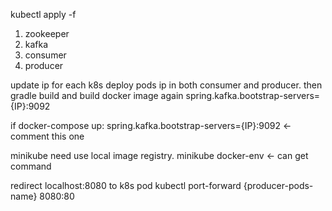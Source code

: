 kubectl apply -f
1. zookeeper
2. kafka
3. consumer
4. producer

update ip for each k8s deploy pods ip in both consumer and producer. then gradle build and build docker image again
spring.kafka.bootstrap-servers={IP}:9092

if docker-compose up:
spring.kafka.bootstrap-servers={IP}:9092 <- comment this one

minikube need use local image registry. minikube docker-env <- can get command

redirect localhost:8080 to k8s pod
kubectl port-forward {producer-pods-name} 8080:80